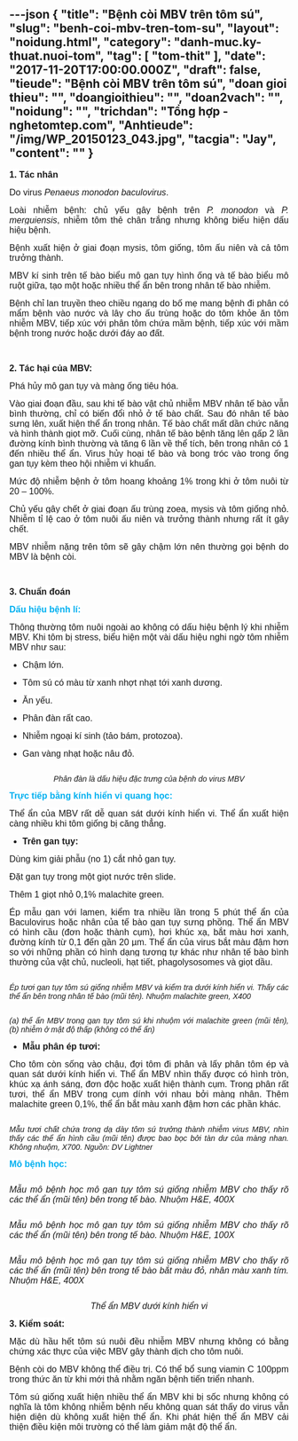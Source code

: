 ---json
{
    "title": "Bệnh còi MBV trên tôm sú",
    "slug": "benh-coi-mbv-tren-tom-su",
    "layout": "noidung.html",
    "category": "danh-muc.ky-thuat.nuoi-tom",
    "tag": [
        "tom-thit"
    ],
    "date": "2017-11-20T17:00:00.000Z",
    "draft": false,
    "tieude": "Bệnh còi MBV trên tôm sú",
    "doan gioi thieu": "",
    "doangioithieu": "",
    "doan2vach": "",
    "noidung": "",
    "trichdan": "Tổng hợp - nghetomtep.com",
    "Anhtieude": "/img/WP_20150123_043.jpg",
    "tacgia": "Jay",
    "__content__": ""
}
---
<p style="text-align:justify"><span style="font-size:16px"><span style="background-color:white"><strong><span style="font-family:&quot;Arial&quot;,&quot;sans-serif&quot;">1. T&aacute;c nh&acirc;n</span></strong></span></span></p>

<p style="text-align:justify"><span style="font-size:16px"><span style="background-color:white"><span style="font-family:&quot;Arial&quot;,&quot;sans-serif&quot;">Do virus <em><span style="font-family:&quot;Arial&quot;,&quot;sans-serif&quot;">Penaeus monodon baculovirus</span></em>.</span></span></span></p>

<p style="text-align:justify"><span style="font-size:16px"><span style="background-color:white"><span style="font-family:&quot;Arial&quot;,&quot;sans-serif&quot;">Lo&agrave;i nhiễm bệnh: chủ yếu g&acirc;y bệnh tr&ecirc;n <em><span style="font-family:&quot;Arial&quot;,&quot;sans-serif&quot;">P. monodon</span></em> v&agrave; <em><span style="font-family:&quot;Arial&quot;,&quot;sans-serif&quot;">P. merguiensis</span></em>, nhiễm t&ocirc;m thẻ ch&acirc;n trắng nhưng kh&ocirc;ng biểu hiện dấu hiệu bệnh.</span></span></span></p>

<p style="text-align:justify"><span style="font-size:16px"><span style="background-color:white"><span style="font-family:&quot;Arial&quot;,&quot;sans-serif&quot;">Bệnh xuất hiện ở giai đoạn mysis, t&ocirc;m giống, t&ocirc;m ấu ni&ecirc;n v&agrave; cả t&ocirc;m trưởng th&agrave;nh.</span></span></span></p>

<p style="text-align:justify"><span style="font-size:16px"><span style="background-color:white"><span style="font-family:&quot;Arial&quot;,&quot;sans-serif&quot;">MBV k&iacute; sinh tr&ecirc;n tế b&agrave;o biểu m&ocirc; gan tụy h&igrave;nh ống v&agrave; tế b&agrave;o biểu m&ocirc; ruột giữa, tạo một hoặc nhiều thể ẩn b&ecirc;n trong nh&acirc;n tế b&agrave;o nhiễm.</span></span></span></p>

<p style="text-align:justify"><span style="font-size:16px"><span style="background-color:white"><span style="font-family:&quot;Arial&quot;,&quot;sans-serif&quot;">Bệnh chỉ lan truyền theo chiều ngang do bố mẹ mang bệnh đi ph&acirc;n c&oacute; mẩm bệnh v&agrave;o nước v&agrave; l&acirc;y cho ấu tr&ugrave;ng hoặc do t&ocirc;m khỏe ăn t&ocirc;m nhiễm MBV, tiếp x&uacute;c với ph&acirc;n t&ocirc;m chứa mầm bệnh, tiếp x&uacute;c với mầm bệnh trong nước hoặc dưới đ&aacute;y ao đất.</span></span></span></p>

<p style="text-align:justify">&nbsp;</p>

<p style="text-align:justify"><span style="font-size:16px"><span style="background-color:white"><strong><span style="font-family:&quot;Arial&quot;,&quot;sans-serif&quot;">2. T&aacute;c hại của MBV:</span></strong></span></span></p>

<p style="text-align:justify"><span style="font-size:16px"><span style="background-color:white"><span style="font-family:&quot;Arial&quot;,&quot;sans-serif&quot;">Ph&aacute; hủy m&ocirc; gan tụy v&agrave; m&agrave;ng ống ti&ecirc;u h&oacute;a.</span></span></span></p>

<p style="text-align:justify"><span style="font-size:16px"><span style="background-color:white"><span style="font-family:&quot;Arial&quot;,&quot;sans-serif&quot;">V&agrave;o giai đoạn đầu, sau khi tế b&agrave;o vật chủ nhiễm MBV nh&acirc;n tế b&agrave;o vẫn b&igrave;nh thường, chỉ c&oacute; biến đổi nhỏ ở tế b&agrave;o chất. Sau đ&oacute; nh&acirc;n tế b&agrave;o sưng l&ecirc;n, xuất hiện thể ẩn trong nh&acirc;n. Tế b&agrave;o chất mất dần chức năng v&agrave; h&igrave;nh th&agrave;nh giọt mỡ. Cuối c&ugrave;ng, nh&acirc;n tế b&agrave;o bệnh tăng l&ecirc;n gấp 2 lần đường k&iacute;nh b&igrave;nh thường v&agrave; tăng 6 lần về thể t&iacute;ch, b&ecirc;n trong nh&acirc;n c&oacute; 1 đến nhiều thể ẩn. Virus hủy hoại tế b&agrave;o v&agrave; bong tr&oacute;c v&agrave;o trong ống gan tụy k&egrave;m theo hội nhiễm vi khuẩn.</span></span></span></p>

<p style="text-align:justify"><span style="font-size:16px"><span style="background-color:white"><span style="font-family:&quot;Arial&quot;,&quot;sans-serif&quot;">Mức độ nhiễm bệnh ở t&ocirc;m hoang khoảng 1% trong khi ở t&ocirc;m nu&ocirc;i từ 20 &ndash; 100%.</span></span></span></p>

<p style="text-align:justify"><span style="font-size:16px"><span style="background-color:white"><span style="font-family:&quot;Arial&quot;,&quot;sans-serif&quot;">Chủ yếu g&acirc;y chết ở giai đoạn ấu tr&ugrave;ng zoea, mysis v&agrave; t&ocirc;m giống nhỏ. Nhiễm tỉ lệ cao ở t&ocirc;m nu&ocirc;i ấu ni&ecirc;n v&agrave; trưởng th&agrave;nh nhưng rất &iacute;t g&acirc;y chết. </span></span></span></p>

<p style="text-align:justify"><span style="font-size:16px"><span style="background-color:white"><span style="font-family:&quot;Arial&quot;,&quot;sans-serif&quot;">MBV nhiễm nặng tr&ecirc;n t&ocirc;m sẽ g&acirc;y chậm lớn n&ecirc;n thường gọi bệnh do MBV l&agrave; bệnh c&ograve;i. </span></span></span></p>

<p style="text-align:justify">&nbsp;</p>

<p style="text-align:justify"><span style="font-size:16px"><span style="background-color:white"><strong><span style="font-family:&quot;Arial&quot;,&quot;sans-serif&quot;">3. Chuẩn đo&aacute;n</span></strong></span></span></p>

<p style="text-align:justify"><span style="font-size:16px"><span style="background-color:white"><strong><span style="font-family:&quot;Arial&quot;,&quot;sans-serif&quot;"><span style="color:#00b0f0">Dấu hiệu bệnh l&iacute;:</span></span></strong></span></span></p>

<p style="text-align:justify"><span style="font-size:16px"><span style="background-color:white"><span style="font-family:&quot;Arial&quot;,&quot;sans-serif&quot;">Th&ocirc;ng thường t&ocirc;m nu&ocirc;i ngo&agrave;i ao kh&ocirc;ng c&oacute; dấu hiệu bệnh l&yacute; khi nhiễm MBV. Khi t&ocirc;m bị stress, biểu hiện một v&agrave;i dấu hiệu nghi ngờ t&ocirc;m nhiễm MBV như sau:</span></span></span></p>

<ul>
	<li style="text-align:justify"><span style="font-size:16px"><span style="background-color:white"><span style="font-family:&quot;Arial&quot;,&quot;sans-serif&quot;">Chậm lớn.</span></span></span></li>
</ul>

<ul>
	<li style="text-align:justify"><span style="font-size:16px"><span style="background-color:white"><span style="font-family:&quot;Arial&quot;,&quot;sans-serif&quot;">T&ocirc;m s&uacute; c&oacute; m&agrave;u từ xanh nhợt nhạt tới xanh dương.</span></span></span></li>
</ul>

<ul>
	<li style="text-align:justify"><span style="font-size:16px"><span style="background-color:white"><span style="font-family:&quot;Arial&quot;,&quot;sans-serif&quot;">Ăn yếu.</span></span></span></li>
</ul>

<ul>
	<li style="text-align:justify"><span style="font-size:16px"><span style="background-color:white"><span style="font-family:&quot;Arial&quot;,&quot;sans-serif&quot;">Ph&acirc;n đ&agrave;n rất cao.</span></span></span></li>
</ul>

<ul>
	<li style="text-align:justify"><span style="font-size:16px"><span style="background-color:white"><span style="font-family:&quot;Arial&quot;,&quot;sans-serif&quot;">Nhiễm ngoại k&iacute; sinh (tảo b&aacute;m, protozoa).</span></span></span></li>
</ul>

<ul>
	<li style="text-align:justify"><span style="font-size:16px"><span style="background-color:white"><span style="font-family:&quot;Arial&quot;,&quot;sans-serif&quot;">Gan v&agrave;ng nhạt hoặc n&acirc;u đỏ.</span></span></span></li>
</ul>

<p style="text-align:justify"><span style="font-size:16px"><img alt="" src="/img/su-mbv.jpg" /></span></p>

<p style="text-align:center"><span style="font-size:14px"><span style="background-color:white"><em><span style="font-family:&quot;Arial&quot;,&quot;sans-serif&quot;">Ph&acirc;n đ&agrave;n l&agrave; dấu hiệu đặc trưng của bệnh do virus MBV</span></em></span></span></p>

<p style="text-align:justify"><span style="font-size:16px"><span style="background-color:white"><strong><span style="font-family:&quot;Arial&quot;,&quot;sans-serif&quot;"><span style="color:#00b0f0">Trực tiếp bằng k&iacute;nh hiển vi quang học:</span></span></strong></span></span></p>

<p style="text-align:justify"><span style="font-size:16px"><span style="background-color:white"><span style="font-family:&quot;Arial&quot;,&quot;sans-serif&quot;">Thể ẩn của MBV rất dễ quan s&aacute;t dưới k&iacute;nh hiển vi. Thể ẩn xuất hiện c&agrave;ng nhiều khi t&ocirc;m giống bị căng thẳng.</span></span></span></p>

<ul>
	<li style="text-align:justify"><span style="font-size:16px"><span style="background-color:white"><strong><span style="font-family:&quot;Arial&quot;,&quot;sans-serif&quot;">Tr&ecirc;n gan tụy:</span></strong></span></span></li>
</ul>

<p style="text-align:justify"><span style="font-size:16px"><span style="background-color:white"><span style="font-family:&quot;Arial&quot;,&quot;sans-serif&quot;">D&ugrave;ng kim giải phẫu (no 1) cắt nhỏ gan tụy.</span></span></span></p>

<p style="text-align:justify"><span style="font-size:16px"><span style="background-color:white"><span style="font-family:&quot;Arial&quot;,&quot;sans-serif&quot;">Đặt gan tụy trong một giọt nước tr&ecirc;n slide.</span></span></span></p>

<p style="text-align:justify"><span style="font-size:16px"><span style="background-color:white"><span style="font-family:&quot;Arial&quot;,&quot;sans-serif&quot;">Th&ecirc;m 1 giọt nhỏ 0,1% malachite green.</span></span></span></p>

<p style="text-align:justify"><span style="font-size:16px"><span style="background-color:white"><span style="font-family:&quot;Arial&quot;,&quot;sans-serif&quot;">&Eacute;p mẫu gan với lamen, kiểm tra nhiều lần trong 5 ph&uacute;t thể ẩn của Baculovirus hoặc nh&acirc;n của tế b&agrave;o gan tụy sưng phồng. Thể ẩn MBV c&oacute; h&igrave;nh cầu (đơn hoặc th&agrave;nh cụm), hơi kh&uacute;c xạ, bắt m&agrave;u hơi xanh, đường k&iacute;nh từ 0,1 đến gần 20 &micro;m. Thể ẩn của virus bắt m&agrave;u đậm hơn so với những phần c&oacute; h&igrave;nh dạng tương tự kh&aacute;c như nh&acirc;n tế b&agrave;o b&igrave;nh thường của vật chủ, nucleoli, hạt tiết, phagolysosomes v&agrave; giọt dầu.</span></span></span></p>

<p style="text-align:justify"><img alt="" src="/img/Gan-tuy-MBV.jpg" /></p>

<p style="text-align:justify"><span style="font-size:14px"><span style="background-color:white"><em><span style="font-family:&quot;Arial&quot;,&quot;sans-serif&quot;">&Eacute;p tươi gan tụy t&ocirc;m s&uacute; giống nhiễm MBV v&agrave; kiểm tra dưới k&iacute;nh hiển vi. Thấy c&aacute;c thể ẩn b&ecirc;n trong nh&acirc;n tế b&agrave;o (mũi t&ecirc;n). Nhuộm malachite green, X400</span></em></span></span></p>

<p style="text-align:justify"><img alt="" src="/img/Gan-tuy-MBV-MALACHITE.jpg" /></p>

<p style="text-align:justify"><span style="font-size:14px"><span style="background-color:white"><em><span style="font-family:&quot;Arial&quot;,&quot;sans-serif&quot;">(a) thể ẩn MBV trong gan tụy t&ocirc;m s&uacute; khi nhuộm với malachite green (mũi t&ecirc;n), (b) nhiễm ở mật độ thấp (kh&ocirc;ng c&oacute; thể ẩn)</span></em></span></span></p>

<ul>
	<li style="text-align:justify"><span style="font-size:16px"><span style="background-color:white"><strong><span style="font-family:&quot;Arial&quot;,&quot;sans-serif&quot;">Mẫu ph&acirc;n &eacute;p tươi: </span></strong></span></span></li>
</ul>

<p style="text-align:justify"><span style="font-size:16px"><span style="background-color:white"><span style="font-family:&quot;Arial&quot;,&quot;sans-serif&quot;">Cho t&ocirc;m c&ograve;n sống v&agrave;o chậu, đợi t&ocirc;m đi ph&acirc;n v&agrave; lấy ph&acirc;n t&ocirc;m &eacute;p v&agrave; quan s&aacute;t dưới k&iacute;nh hiển vi. Thể ẩn MBV nh&igrave;n thấy được c&oacute; h&igrave;nh tr&ograve;n, kh&uacute;c xạ &aacute;nh s&aacute;ng, đơn độc hoặc xuất hiện th&agrave;nh cụm. Trong ph&acirc;n rất tươi, thể ẩn MBV trong cụm d&iacute;nh với nhau bởi m&agrave;ng nh&acirc;n. Th&ecirc;m malachite green 0,1%, thể ẩn bắt m&agrave;u xanh đậm hơn c&aacute;c phần kh&aacute;c.</span></span></span></p>

<p style="text-align:justify"><img alt="" src="/img/midgut-shrimp.jpg" /></p>

<p style="text-align:justify"><span style="font-size:14px"><span style="background-color:white"><em><span style="font-family:&quot;Arial&quot;,&quot;sans-serif&quot;">Mẫu tươi chất chứa trong dạ d&agrave;y t&ocirc;m s&uacute; trưởng th&agrave;nh nhiễm virus MBV, nh&igrave;n thấy c&aacute;c thể ẩn h&igrave;nh cầu (mũi t&ecirc;n) được bao bọc bởi t&agrave;n dư của m&agrave;ng nhan. Kh&ocirc;ng nhuộm, X700. Nguồn: DV Lightner</span></em></span></span></p>

<p style="text-align:justify"><span style="font-size:16px"><span style="background-color:white"><strong><span style="font-family:&quot;Arial&quot;,&quot;sans-serif&quot;"><span style="color:#00b0f0">M&ocirc; bệnh học:</span></span></strong></span></span></p>

<p style="text-align:justify"><img alt="" src="/img/mo-benh-hoc.jpg" /></p>

<p style="text-align:justify"><span style="font-size:16px"><span style="background-color:white"><em><span style="font-family:&quot;Arial&quot;,&quot;sans-serif&quot;">Mẫu m&ocirc; bệnh học m&ocirc; gan tụy t&ocirc;m s&uacute; giống nhiễm MBV cho thấy r&otilde; c&aacute;c thể ẩn (mũi t&ecirc;n) b&ecirc;n trong tế b&agrave;o. Nhuộm H&amp;E, 400X</span></em></span></span></p>

<p style="text-align:justify"><img alt="" src="/img/mo-benh-hoc-100.jpg" /></p>

<p style="text-align:justify"><span style="font-size:16px"><span style="background-color:white"><em><span style="font-family:&quot;Arial&quot;,&quot;sans-serif&quot;">Mẫu m&ocirc; bệnh học m&ocirc; gan tụy t&ocirc;m s&uacute; giống nhiễm MBV cho thấy r&otilde; c&aacute;c thể ẩn (mũi t&ecirc;n) b&ecirc;n trong tế b&agrave;o. Nhuộm H&amp;E, 100X</span></em></span></span></p>

<p style="text-align:justify"><img alt="" src="/img/mo-benh-hoc-400.jpg" /></p>

<p style="text-align:justify"><span style="font-size:16px"><span style="background-color:white"><em><span style="font-family:&quot;Arial&quot;,&quot;sans-serif&quot;">Mẫu m&ocirc; bệnh học m&ocirc; gan tụy t&ocirc;m s&uacute; giống nhiễm MBV cho thấy r&otilde; c&aacute;c thể ẩn (mũi t&ecirc;n) b&ecirc;n trong tế b&agrave;o bắt m&agrave;u đỏ, nh&acirc;n m&agrave;u xanh t&iacute;m. Nhuộm H&amp;E, 400X</span></em></span></span></p>

<p style="text-align:center"><img alt="" src="/img/The-an-MBV.jpg" /></p>

<p style="text-align:center"><span style="font-size:16px"><span style="background-color:white"><em><span style="font-family:&quot;Arial&quot;,&quot;sans-serif&quot;">Thể ẩn MBV dưới k&iacute;nh hiển vi</span></em></span></span></p>

<p style="text-align:justify"><span style="font-size:16px"><span style="background-color:white"><strong><span style="font-family:&quot;Arial&quot;,&quot;sans-serif&quot;">3. Kiểm so&aacute;t:</span></strong> </span></span></p>

<p style="text-align:justify"><span style="font-size:16px"><span style="background-color:white"><span style="font-family:&quot;Arial&quot;,&quot;sans-serif&quot;">Mặc d&ugrave; hầu hết t&ocirc;m s&uacute; nu&ocirc;i đều nhiễm MBV nhưng kh&ocirc;ng c&oacute; bằng chứng x&aacute;c thực của việc MBV g&acirc;y th&agrave;nh dịch cho t&ocirc;m nu&ocirc;i. </span></span></span></p>

<p style="text-align:justify"><span style="font-size:16px"><span style="background-color:white"><span style="font-family:&quot;Arial&quot;,&quot;sans-serif&quot;">Bệnh c&ograve;i do MBV kh&ocirc;ng thể điều trị. C&oacute; thể bổ sung viamin C 100ppm trong thức ăn từ khi mới thả nhằm ngăn bệnh tiến triển nhanh.</span></span></span></p>

<p style="text-align:justify"><span style="font-size:16px"><span style="background-color:white"><span style="font-family:&quot;Arial&quot;,&quot;sans-serif&quot;">T&ocirc;m s&uacute; giống xuất hiện nhiều thể ẩn MBV khi bị sốc nhưng kh&ocirc;ng c&oacute; nghĩa l&agrave; t&ocirc;m kh&ocirc;ng nhiễm bệnh nếu kh&ocirc;ng quan s&aacute;t thấy do virus vẫn hiện diện d&ugrave; kh&ocirc;ng xuất hiện thể ẩn. Khi ph&aacute;t hiện thể ẩn MBV cải thiện điều kiện m&ocirc;i trường c&oacute; thể l&agrave;m giảm mật độ thể ẩn.</span> </span></span></p>
